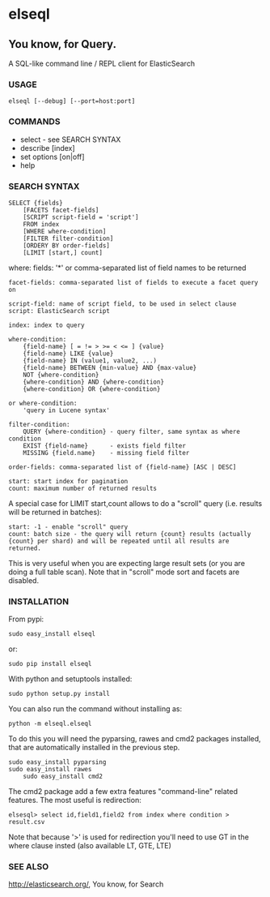 elseql
======
You know, for Query.
-------------------
A SQL-like command line / REPL client for ElasticSearch

### USAGE

    elseql [--debug] [--port=host:port] 

### COMMANDS

* select - see SEARCH SYNTAX
* describe [index]
* set options [on|off]
* help

### SEARCH SYNTAX

    SELECT {fields}
        [FACETS facet-fields]
        [SCRIPT script-field = 'script']
        FROM index
        [WHERE where-condition]
        [FILTER filter-condition]
        [ORDERY BY order-fields]
        [LIMIT [start,] count]

where:
    fields: '*' or comma-separated list of field names to be returned

    facet-fields: comma-separated list of fields to execute a facet query on

    script-field: name of script field, to be used in select clause
    script: ElasticSearch script

    index: index to query

    where-condition:
        {field-name} [ = != > >= < <= ] {value}
        {field-name} LIKE {value}
        {field-name} IN (value1, value2, ...)
        {field-name} BETWEEN {min-value} AND {max-value}
        NOT {where-condition}
        {where-condition} AND {where-condition}
        {where-condition} OR {where-condition}

    or where-condition:
        'query in Lucene syntax'

    filter-condition: 
        QUERY {where-condition} - query filter, same syntax as where condition
        EXIST {field-name}      - exists field filter
        MISSING {field.name}    - missing field filter

    order-fields: comma-separated list of {field-name} [ASC | DESC]

    start: start index for pagination
    count: maximum number of returned results

A special case for LIMIT start,count allows to do a "scroll" query (i.e. results will be returned in batches):

    start: -1 - enable "scroll" query
    count: batch size - the query will return {count} results (actually {count} per shard) and will be repeated until all results are returned.

This is very useful when you are expecting large result sets (or you are doing a full table scan). Note that in
"scroll" mode sort and facets are disabled.

### INSTALLATION

From pypi:

	sudo easy_install elseql
or:

	sudo pip install elseql

With python and setuptools installed:

	sudo python setup.py install

You can also run the command without installing as:

	python -m elseql.elseql

To do this you will need the pyparsing, rawes and cmd2 packages installed, that are automatically installed in the previous step.

	sudo easy_install pyparsing
	sudo easy_install rawes
        sudo easy_install cmd2

The cmd2 package add a few extra features "command-line" related features. The most useful is redirection:

	elsesql> select id,field1,field2 from index where condition > result.csv

Note that because '>' is used for redirection you'll need to use GT in the where clause insted (also available LT, GTE, LTE)

### SEE ALSO

http://elasticsearch.org/, You know, for Search
